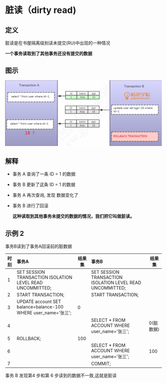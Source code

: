 # 脏读（dirty read)

## 定义

脏读是在书屋隔离级别读未提交(RU)中出现的一种情况

**一个事务读取到了其他事务还没有提交的数据**

## 图示

![image-20200826121204213](../../assets/image-20200826121204213.png)

## 解释

- 事务 A 查询了一条 ID = 1 的数据
- 事务 B 更新了这条 ID = 1 的数据
- 事务 A 再次查询, 发现 数据变化了
- 事务 B 进行了回滚

  **这种读取到其他事务未提交的数据的情况，我们把它叫做脏读。**

## 示例 2

事务B读到了事务A回滚前的脏数据

| 时刻 | 事务A                                                        | 结果集 | 事务B                                                     | 结果集    |
| :--- | :----------------------------------------------------------- | ------ | :-------------------------------------------------------- | --------- |
| 1    | SET SESSION TRANSACTION ISOLATION LEVEL READ UNCOMMITTED;    |        | SET SESSION TRANSACTION ISOLATION LEVEL READ UNCOMMITTED; |           |
| 2    | START TRANSACTION;                                           |        | START TRANSACTION;                                        |           |
| 3    | UPDATE account SET balance=balance-100 WHERE user_name='张三'; | 0      |                                                           |           |
| 4    |                                                              |        | SELECT * FROM ACCOUNT WHERE user_name='张三';             | 0(脏数据) |
| 5    | ROLLBACK;                                                    | 100    |                                                           |           |
| 6    |                                                              |        | SELECT * FROM ACCOUNT WHERE user_name='张三';             | 100       |
| 7    |                                                              |        | COMMIT;                                                   |           |

事务 B 发现第4 步和第 6 步读到的数据不一致,这就是脏读